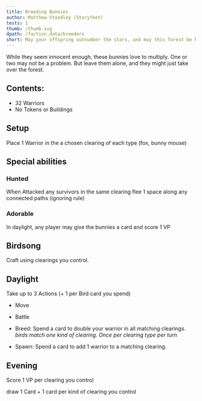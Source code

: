 ```yaml
---
title: Breeding Bunnies
author: Matthew Stoodley (Storyfeet)
tests: 1
thumb: /thumb.svg
dpath: /faction_data/breeders
short: May your offspring outnumber the stars, and may this forest be home to all of them.
---
```


While they seem innocent enough, these bunnies love to multiply. One or two may not be a problem. But leave them alone, and they might just take over the forest.

## Contents:

* 32 Warriors
* No Tokens or Buildings

## Setup

Place 1 Warrior in the a chosen clearing of each type (fox, bunny mouse)

## Special abilities

### Hunted 

When Attacked any survivors in the same clearing flee 1 space along any connected paths (ignoring rule)

### Adorable

In daylight, any player may give the bunnies a card and score 1 VP

## Birdsong

Craft using clearings you control.

## Daylight

Take up to 3 Actions (+ 1 per Bird card you spend)

* Move
* Battle
* Breed: Spend a card to double your warrior in all matching clearings.
*birds match one kind of clearing. Once per clearing type per turn*

* Spawn: Spend a card to add 1 warrior to a matching clearing.


## Evening

Score 1 VP per clearing you control

draw 1 Card + 1 card per kind of clearing you control








